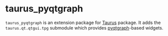 # taurus_pyqtgraph

`taurus_pyqtgraph` is an extension package for [Taurus] package. It
adds the `taurus.qt.qtgui.tpg` submodule which provides [pyqtgraph]-based 
widgets.



[Taurus]: http://taurus-scada.org
[pyqtgraph]: http://pyqtgraph.org
